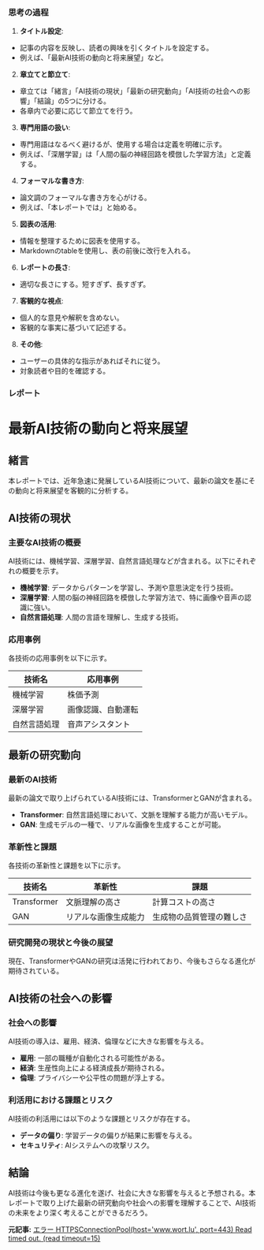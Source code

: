 ### 思考の過程

1. **タイトル設定**:
 - 記事の内容を反映し、読者の興味を引くタイトルを設定する。
 - 例えば、「最新AI技術の動向と将来展望」など。

2. **章立てと節立て**:
 - 章立ては「緒言」「AI技術の現状」「最新の研究動向」「AI技術の社会への影響」「結論」の5つに分ける。
 - 各章内で必要に応じて節立てを行う。

3. **専門用語の扱い**:
 - 専門用語はなるべく避けるが、使用する場合は定義を明確に示す。
 - 例えば、「深層学習」は「人間の脳の神経回路を模倣した学習方法」と定義する。

4. **フォーマルな書き方**:
 - 論文調のフォーマルな書き方を心がける。
 - 例えば、「本レポートでは」と始める。

5. **図表の活用**:
 - 情報を整理するために図表を使用する。
 - Markdownのtableを使用し、表の前後に改行を入れる。

6. **レポートの長さ**:
 - 適切な長さにする。短すぎず、長すぎず。

7. **客観的な視点**:
 - 個人的な意見や解釈を含めない。
 - 客観的な事実に基づいて記述する。

8. **その他**:
 - ユーザーの具体的な指示があればそれに従う。
 - 対象読者や目的を確認する。

### レポート

# 最新AI技術の動向と将来展望

## 緒言

本レポートでは、近年急速に発展しているAI技術について、最新の論文を基にその動向と将来展望を客観的に分析する。

## AI技術の現状

### 主要なAI技術の概要

AI技術には、機械学習、深層学習、自然言語処理などが含まれる。以下にそれぞれの概要を示す。

- **機械学習**: データからパターンを学習し、予測や意思決定を行う技術。
- **深層学習**: 人間の脳の神経回路を模倣した学習方法で、特に画像や音声の認識に強い。
- **自然言語処理**: 人間の言語を理解し、生成する技術。

### 応用事例

各技術の応用事例を以下に示す。

| 技術名 | 応用事例 |
|--------------|--------------------|
| 機械学習 | 株価予測 |
| 深層学習 | 画像認識、自動運転 |
| 自然言語処理 | 音声アシスタント |

## 最新の研究動向

### 最新のAI技術

最新の論文で取り上げられているAI技術には、TransformerとGANが含まれる。

- **Transformer**: 自然言語処理において、文脈を理解する能力が高いモデル。
- **GAN**: 生成モデルの一種で、リアルな画像を生成することが可能。

### 革新性と課題

各技術の革新性と課題を以下に示す。

| 技術名 | 革新性 | 課題 |
|--------------|----------------------------------|------------------------------|
| Transformer | 文脈理解の高さ | 計算コストの高さ |
| GAN | リアルな画像生成能力 | 生成物の品質管理の難しさ |

### 研究開発の現状と今後の展望

現在、TransformerやGANの研究は活発に行われており、今後もさらなる進化が期待されている。

## AI技術の社会への影響

### 社会への影響

AI技術の導入は、雇用、経済、倫理などに大きな影響を与える。

- **雇用**: 一部の職種が自動化される可能性がある。
- **経済**: 生産性向上による経済成長が期待される。
- **倫理**: プライバシーや公平性の問題が浮上する。

### 利活用における課題とリスク

AI技術の利活用には以下のような課題とリスクが存在する。

- **データの偏り**: 学習データの偏りが結果に影響を与える。
- **セキュリティ**: AIシステムへの攻撃リスク。

## 結論

AI技術は今後も更なる進化を遂げ、社会に大きな影響を与えると予想される。本レポートで取り上げた最新の研究動向や社会への影響を理解することで、AI技術の未来をより深く考えることができるだろう。

**元記事:** [エラー HTTPSConnectionPool(host='www.wort.lu', port=443) Read timed out. (read timeout=15)](https://www.wort.lu/wirtschaft/text-bild-und-video-ein-ueberblick-ueber-die-einzelnen-ki-assistenten/51916295.html)